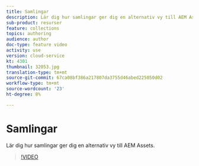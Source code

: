 ```yaml
---
title: Samlingar
description: Lär dig hur samlingar ger dig en alternativ vy till AEM Assets.
sub-product: resurser
feature: collections
topics: authoring
audience: author
doc-type: feature video
activity: use
version: cloud-service
kt: 4301
thumbnail: 32053.jpg
translation-type: tm+mt
source-git-commit: 67ca08bf386a217807da3755d46abed225050d02
workflow-type: tm+mt
source-wordcount: '23'
ht-degree: 8%

---
```



# Samlingar

Lär dig hur samlingar ger dig en alternativ vy till AEM Assets.

>[!VIDEO](https://video.tv.adobe.com/v/32053/?quality=12&learn=on&hidetitle=true)